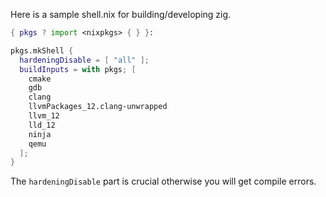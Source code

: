 Here is a sample shell.nix for building/developing zig.
```nix
{ pkgs ? import <nixpkgs> { } }:

pkgs.mkShell {
  hardeningDisable = [ "all" ];
  buildInputs = with pkgs; [
    cmake
    gdb
    clang
    llvmPackages_12.clang-unwrapped
    llvm_12
    lld_12
    ninja
    qemu
  ];
}
```
The `hardeningDisable` part is crucial otherwise you will get compile errors.
